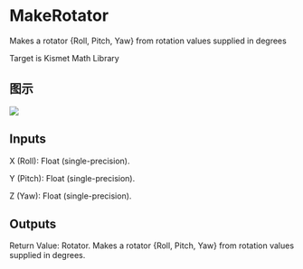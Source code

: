 # MakeRotator

Makes a rotator {Roll, Pitch, Yaw} from rotation values supplied in degrees

Target is Kismet Math Library

## 图示

![]($-20221218-19543351.png)

## Inputs

X (Roll): Float (single-precision).

Y (Pitch): Float (single-precision).

Z (Yaw): Float (single-precision).  

## Outputs

Return Value: Rotator. Makes a rotator {Roll, Pitch, Yaw} from rotation values supplied in degrees.

